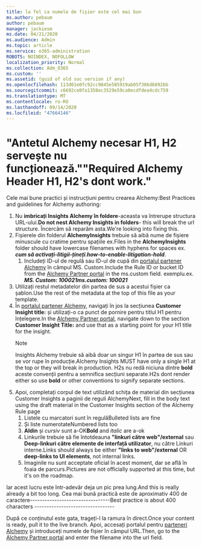 ```yaml
---
title: la fel ca numele de fișier este cel mai bun
ms.author: pebaum
author: pebaum
manager: jackiesm
ms.date: 04/21/2020
ms.audience: Admin
ms.topic: article
ms.service: o365-administration
ROBOTS: NOINDEX, NOFOLLOW
localization_priority: Normal
ms.collection: Adm_O365
ms.custom: ''
ms.assetid: (guid of old soc version if any)
ms.openlocfilehash: 113d01e0fc92cc9845e585919ab05f386d6892bb
ms.sourcegitcommit: c6692ce0fa1358ec3529e59ca0ecdfdea4cdc759
ms.translationtype: MT
ms.contentlocale: ro-RO
ms.lasthandoff: 09/14/2020
ms.locfileid: "47664146"
---
```

# <a name="required-alchemy-header-h1-h2s-dont-work"></a><span data-ttu-id="ba27c-102">"Antetul Alchemy necesar H1, H2 servește nu funcționează."</span><span class="sxs-lookup"><span data-stu-id="ba27c-102">"Required Alchemy Header H1, H2's dont work."</span></span>
<span data-ttu-id="ba27c-103">Cele mai bune practici și instrucțiuni pentru crearea Alchemy:</span><span class="sxs-lookup"><span data-stu-id="ba27c-103">Best Practices and guidelines for Alchemy authoring:</span></span>

1. <span data-ttu-id="ba27c-104">Nu **imbricați Insights Alchemy în foldere**-aceasta va întrerupe structura URL-ului.</span><span class="sxs-lookup"><span data-stu-id="ba27c-104">**Do not nest Alchemy Insights in folders**- this will break the url structure.</span></span> <span data-ttu-id="ba27c-105">Încercăm să reparăm asta.</span><span class="sxs-lookup"><span data-stu-id="ba27c-105">We're looking into fixing this.</span></span>
1. <span data-ttu-id="ba27c-106">Fișierele din folderul **AlchemyInsights** trebuie să aibă nume de fișiere minuscule cu cratime pentru spațiile ex.</span><span class="sxs-lookup"><span data-stu-id="ba27c-106">Files in the **AlchemyInsights** folder should have lowercase filenames with hyphens for spaces ex.</span></span> <span data-ttu-id="ba27c-107">***cum să activați-litigii-țineți***.</span><span class="sxs-lookup"><span data-stu-id="ba27c-107">***how-to-enable-litigation-hold***.</span></span>
    1. <span data-ttu-id="ba27c-108">Includeți ID-ul de regulă sau ID-ul de cupă din [portalul partener Alchemy](https://alchemyportal.azurewebsites.net) în câmpul MS. Custom.</span><span class="sxs-lookup"><span data-stu-id="ba27c-108">Include the Rule ID or bucket ID from the [Alchemy Partner portal](https://alchemyportal.azurewebsites.net) in the ms.custom field.</span></span> <span data-ttu-id="ba27c-109">exemplu.</span><span class="sxs-lookup"><span data-stu-id="ba27c-109">ex.</span></span> <span data-ttu-id="ba27c-110">***MS. Custom: 100021***</span><span class="sxs-lookup"><span data-stu-id="ba27c-110">***ms.custom: 100021***</span></span>
1. <span data-ttu-id="ba27c-111">Utilizați restul metadatelor din partea de sus a acestui fișier ca șablon.</span><span class="sxs-lookup"><span data-stu-id="ba27c-111">Use the rest of the metadata at the top of this file as your template.</span></span>
1. <span data-ttu-id="ba27c-112">În [portalul partener Alchemy](https://alchemyportal.azurewebsites.net), navigați în jos la secțiunea **Customer Insight title:** și utilizați-o ca punct de pornire pentru titlul H1 pentru înțelegere.</span><span class="sxs-lookup"><span data-stu-id="ba27c-112">In the [Alchemy Partner portal](https://alchemyportal.azurewebsites.net), navigate down to the section **Customer Insight Title:** and use that as a starting point for your H1 title for the insight.</span></span> 
    > [!NOTE]
    > <span data-ttu-id="ba27c-113">Insights Alchemy trebuie să aibă doar un singur H1 în partea de sus sau se vor rupe în producție.</span><span class="sxs-lookup"><span data-stu-id="ba27c-113">Alchemy Insights MUST have only a single H1 at the top or they will break in production.</span></span> <span data-ttu-id="ba27c-114">H2s nu redă niciuna dintre **bold** aceste convenții pentru a semnifica secțiuni separate.</span><span class="sxs-lookup"><span data-stu-id="ba27c-114">H2s dont render either so use **bold** or other conventions to signify separate sections.</span></span>
1. <span data-ttu-id="ba27c-115">Apoi, completați corpul de text utilizând schița de material din secțiunea Customer Insights a paginii de reguli Alchemy</span><span class="sxs-lookup"><span data-stu-id="ba27c-115">Next, fill in the body text using the draft material in the Customer Insights section of the Alchemy Rule page</span></span>
    1. <span data-ttu-id="ba27c-116">Listele cu marcatori sunt în regulă</span><span class="sxs-lookup"><span data-stu-id="ba27c-116">Bulleted lists are fine</span></span>
    1. <span data-ttu-id="ba27c-117">Și liste numerotate</span><span class="sxs-lookup"><span data-stu-id="ba27c-117">Numbered lists too</span></span>
    1. <span data-ttu-id="ba27c-118">**Aldin** și *cursiv* sunt a-OK</span><span class="sxs-lookup"><span data-stu-id="ba27c-118">**Bold** and *italic* are a-ok</span></span>
    1. <span data-ttu-id="ba27c-119">Linkurile trebuie să fie întotdeauna **"linkuri către web"/external** sau **Deep-linkuri către elemente de interfață utilizator**, nu către Linkuri interne.</span><span class="sxs-lookup"><span data-stu-id="ba27c-119">Links should always be either **"links to web"/external** OR **deep-links to UI elements**, not internal links.</span></span>
    1. <span data-ttu-id="ba27c-120">Imaginile nu sunt acceptate oficial în acest moment, dar se află în foaia de parcurs.</span><span class="sxs-lookup"><span data-stu-id="ba27c-120">Pictures are not officially supported at this time, but it's on the roadmap.</span></span>

<span data-ttu-id="ba27c-121">Iar acest lucru este într-adevăr deja un pic prea lung.</span><span class="sxs-lookup"><span data-stu-id="ba27c-121">And this is really already a bit too long.</span></span> <span data-ttu-id="ba27c-122">Cea mai bună practică este de aproximativ 400 de caractere---------------------------------</span><span class="sxs-lookup"><span data-stu-id="ba27c-122">Best practice is about 400 characters ---------------------------------</span></span>

<span data-ttu-id="ba27c-123">După ce conținutul este gata, trageți-l la ramura în direct.</span><span class="sxs-lookup"><span data-stu-id="ba27c-123">Once your content is ready, pull it to the live branch.</span></span> <span data-ttu-id="ba27c-124">Apoi, accesați portalul pentru [parteneri Alchemy](https://alchemyportal.azurewebsites.net) și introduceți numele de fișier în câmpul URL.</span><span class="sxs-lookup"><span data-stu-id="ba27c-124">Then, go to the [Alchemy Partner portal](https://alchemyportal.azurewebsites.net) and enter the filename into the url field.</span></span> 